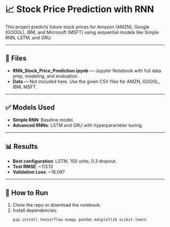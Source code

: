 # 📈 Stock Price Prediction with RNN

This project predicts future stock prices for Amazon (AMZN), Google (GOOGL), IBM, and Microsoft (MSFT) using sequential models like Simple RNN, LSTM, and GRU.

---

## 📂 Files

- **RNN_Stock_Price_Prediction.ipynb** — Jupyter Notebook with full data prep, modeling, and evaluation.
- **Data** — Not included here. Use the given CSV files for AMZN, GOOGL, IBM, MSFT.

---

## ✅ Models Used

- **Simple RNN**: Baseline model.
- **Advanced RNNs**: LSTM and GRU with hyperparameter tuning.

---

## 📊 Results

- **Best configuration**: LSTM, 100 units, 0.3 dropout.
- **Test RMSE**: ~113.13  
- **Validation Loss**: ~18,097

---

## 📌 How to Run

1. Clone the repo or download the notebook.
2. Install dependencies:  
   ```bash
   pip install tensorflow numpy pandas matplotlib scikit-learn
